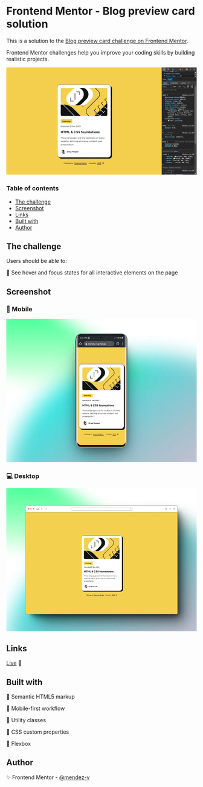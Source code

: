 # Frontend Mentor - Blog preview card solution

This is a solution to the [Blog preview card challenge on Frontend Mentor](https://www.frontendmentor.io/challenges/blog-preview-card-ckPaj01IcS).

Frontend Mentor challenges help you improve your coding skills by building realistic projects.

![Sample](./assets/video/sample.gif)

### Table of contents

- [The challenge](#the-challenge)
- [Screenshot](#screenshot)
- [Links](#links)
- [Built with](#built-with)
- [Author](#author)

## The challenge

Users should be able to:

🎯 See hover and focus states for all interactive elements on the page

## Screenshot
### 📱 Mobile
![Mobile](./assets/image/mobile-preview.webp)

### 💻 Desktop
![Desktop](./assets/image/desktop-preview.webp)

## Links

[Live](https://mendez-v.github.io/blog-preview-card/) 👀

<!-- [Frontend Mentor](https://your-live-site-url.com) 👀 -->

## Built with

📌 Semantic HTML5 markup

📌 Mobile-first workflow

📌 Utility classes

📌 CSS custom properties

📌 Flexbox

## Author

✨ Frontend Mentor - [@mendez-v](https://www.frontendmentor.io/profile/mendez-v)
